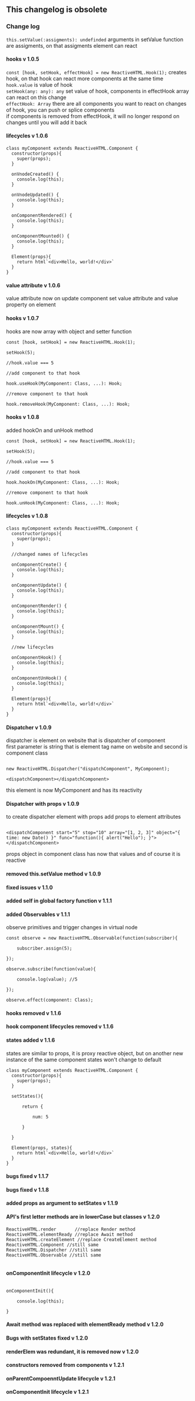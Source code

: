 
## This changelog is obsolete
### Change log

```this.setValue(:assigments): undefinded``` arguments in setValue function are assigments, on that assigments element can react   
#### hooks v 1.0.5
```const [hook, setHook, effectHook] = new ReactiveHTML.Hook(1);``` creates hook, on that hook can react more components at the same time   
```hook.value``` is value of hook   
```setHook(any: any): any``` set value of hook, components in effectHook array can react on this change   
```effectHook: Array``` there are all components you want to react on changes of hook, you can push or splice components   
if components is removed from effectHook, it will no longer respond on changes until you will add it back   

#### lifecycles v 1.0.6

```
class myComponent extends ReactiveHTML.Component {
  constructor(props){
    super(props);
  }
  
  onVnodeCreated() {
    console.log(this);
  }
  
  onVnodeUpdated() {
    console.log(this);
  }
  
  onComponentRendered() {
    console.log(this);
  }
  
  onComponentMounted() {
    console.log(this);
  }
  
  Element(props){
    return html`<div>Hello, world!</div>`
  }
}
```

#### value attribute v 1.0.6
value attribute now on update component set value attribute and value property on element

#### hooks v 1.0.7
hooks are now array with object and setter function   
```
const [hook, setHook] = new ReactiveHTML.Hook(1);

setHook(5);

//hook.value === 5

//add component to that hook

hook.useHook(MyComponent: Class, ...): Hook;

//remove component to that hook

hook.removeHook(MyComponent: Class, ...): Hook;

```

#### hooks v 1.0.8
added hookOn and unHook method
```
const [hook, setHook] = new ReactiveHTML.Hook(1);

setHook(5);

//hook.value === 5

//add component to that hook

hook.hookOn(MyComponent: Class, ...): Hook;

//remove component to that hook

hook.unHook(MyComponent: Class, ...): Hook;

```

#### lifecycles v 1.0.8

```
class myComponent extends ReactiveHTML.Component {
  constructor(props){
    super(props);
  }
  
  //changed names of lifecycles
  
  onComponentCreate() {
    console.log(this);
  }
  
  onComponentUpdate() {
    console.log(this);
  }
  
  onComponentRender() {
    console.log(this);
  }
  
  onComponentMount() {
    console.log(this);
  }
  
  //new lifecycles
  
  onComponentHook() {
    console.log(this);
  }
  
  onComponentUnHook() {
    console.log(this);
  }
  
  Element(props){
    return html`<div>Hello, world!</div>`
  }
}
```

#### Dispatcher v 1.0.9
dispatcher is element on website that is dispatcher of component   
first parameter is string that is element tag name on website and second is component class
```

new ReactiveHTML.Dispatcher("dispatchComponent", MyComponent);

<dispatchComponent></dispatchComponent>

```   
this element is now MyComponent and has its reactivity


#### Dispatcher with props v 1.0.9
to create dispatcher element with props add props to element attributes   
```

<dispatchComponent start="5" stop="10" array="[1, 2, 3]" object="{ time: new Date() }" func="function(){ alert("Hello"); }"></dispatchComponent>

```
props object in component class has now that values and of course it is reactive

#### removed this.setValue method v 1.0.9

#### fixed issues v 1.1.0

#### added self in global factory function v 1.1.1

#### added Observables v 1.1.1

observe primitives and trigger changes in virtual node

```
const observe = new ReactiveHTML.Observable(function(subscriber){
  
    subscriber.assign(5);
  
});

observe.subscribe(function(value){

    console.log(value); //5
  
});

observe.effect(component: Class);
```


#### hooks removed v 1.1.6

#### hook component lifecycles removed v 1.1.6

#### states added v 1.1.6

states are similar to props, it is proxy reactive object, but on another new instance of the same component states won't change to default

```
class myComponent extends ReactiveHTML.Component {
  constructor(props){
    super(props);
  }
  
  setStates(){
  
      return {
      
          num: 5
        
      }
    
  }
  
  Element(props, states){
    return html`<div>Hello, world!</div>`
  }
}
```
#### bugs fixed v 1.1.7
#### bugs fixed v 1.1.8

#### added props as argument to setStates v 1.1.9

#### API's first letter methods are in lowerCase but classes v 1.2.0

```
ReactiveHTML.render       //replace Render method
ReactiveHTML.elementReady //replace Await method
ReactiveHTML.createElement //replace CreateElement method
ReactiveHTML.Component //still same
ReactiveHTML.Dispatcher //still same
ReactiveHTML.Observable //still same


```

#### onComponentInit lifecycle v 1.2.0

```

onComponentInit(){

    console.log(this);

}

```

#### Await method was replaced with elementReady method v 1.2.0

#### Bugs with setStates fixed v 1.2.0

#### renderElem was redundant, it is removed now v 1.2.0

#### constructors removed from components v 1.2.1

#### onParentCompoenntUpdate lifecycle v 1.2.1

#### onComponentInit lifecycle v 1.2.1




